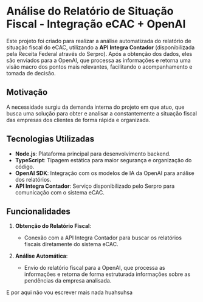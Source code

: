 # Análise do Relatório de Situação Fiscal - Integração eCAC + OpenAI

Este projeto foi criado para realizar a análise automatizada do relatório de situação fiscal do eCAC, utilizando a **API Integra Contador** (disponibilizada pela Receita Federal através do Serpro). Após a obtenção dos dados, eles são enviados para a OpenAI, que processa as informações e retorna uma visão macro dos pontos mais relevantes, facilitando o acompanhamento e tomada de decisão.

## Motivação

A necessidade surgiu da demanda interna do projeto em que atuo, que busca uma solução para obter e analisar a constantemente a situação fiscal das empresas dos clientes de forma rápida e organizada.

## Tecnologias Utilizadas

- **Node.js**: Plataforma principal para desenvolvimento backend.
- **TypeScript**: Tipagem estática para maior segurança e organização do código.
- **OpenAI SDK**: Integração com os modelos de IA da OpenAI para análise dos relatórios.
- **API Integra Contador**: Serviço disponibilizado pelo Serpro para comunicação com o sistema eCAC.

## Funcionalidades

1. **Obtenção do Relatório Fiscal**:

   - Conexão com a API Integra Contador para buscar os relatórios fiscais diretamente do sistema eCAC.

2. **Análise Automática**:
   - Envio do relatório fiscal para a OpenAI, que processa as informações e retorna de forma estruturada informações sobre as pendências da empresa analisada.

E por aqui não vou escrever mais nada huahsuhsa
